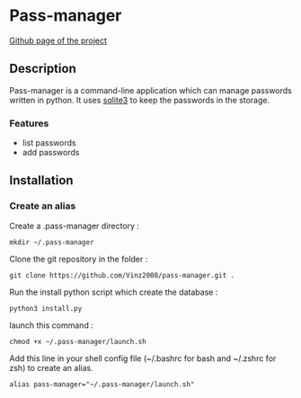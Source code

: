 # Pass-manager
[Github page of the project](https://github.com/Vinz2008/pass-manager)
## Description
Pass-manager is a command-line application which can manage passwords written in python. It uses [sqlite3](https://docs.python.org/3/library/sqlite3.html) to keep the passwords in the storage.
### Features
- list passwords
- add passwords

## Installation

### Create an alias
Create a .pass-manager directory :
```
mkdir ~/.pass-manager
```

Clone the git repository in the folder :
```
git clone https://github.com/Vinz2008/pass-manager.git . 
```

Run the install python script which create the database : 
```
python3 install.py  
```


launch this command : 
```
chmod +x ~/.pass-manager/launch.sh
```

Add this line in your shell config file (~/.bashrc for bash and ~/.zshrc for zsh) to create an alias.
```
alias pass-manager="~/.pass-manager/launch.sh"
```